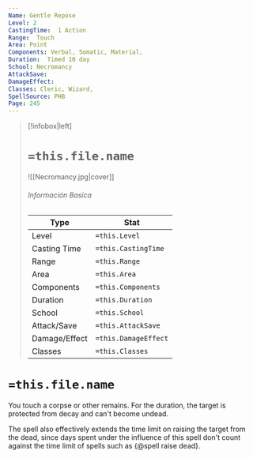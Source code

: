 ```yaml
---
Name: Gentle Repose
Level: 2
CastingTime:  1 Action 
Range:  Touch
Area: Point
Components: Verbal, Somatic, Material, 
Duration:  Timed 10 day
School: Necromancy
AttackSave: 
DamageEffect: 
Classes: Cleric, Wizard, 
SpellSource: PHB
Page: 245
---
```


>[!infobox|left]
># `=this.file.name`
>![[Necromancy.jpg|cover]]
> ###### Información Basica
> Type |  Stat |
> ---|---|
> Level | `=this.Level` |
> Casting Time | `=this.CastingTime` |
> Range | `=this.Range` |
> Area | `=this.Area` |
> Components | `=this.Components` |
> Duration | `=this.Duration` |
> School | `=this.School` |
> Attack/Save | `=this.AttackSave` |
> Damage/Effect | `=this.DamageEffect` |
> Classes | `=this.Classes` |

# `=this.file.name`
You touch a corpse or other remains. For the duration, the target is protected from decay and can&#x27;t become undead.

The spell also effectively extends the time limit on raising the target from the dead, since days spent under the influence of this spell don&#x27;t count against the time limit of spells such as {@spell raise dead}.



 


 


